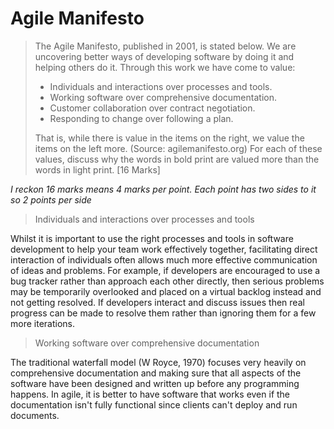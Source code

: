 # Agile Manifesto #

> The Agile Manifesto, published in 2001, is stated below.
> We are uncovering better ways of developing software by doing it and
> helping others do it. Through this work we have come to value:
>
> * Individuals and interactions over processes and tools.
> * Working software over comprehensive documentation.
> * Customer collaboration over contract negotiation.
> * Responding to change over following a plan.
>
> That is, while there is value in the items on the right, we value the items
> on the left more. (Source: agilemanifesto.org)
> For each of these values, discuss why the words in bold print are valued
> more than the words in light print.
> [16 Marks]

*I reckon 16 marks means 4 marks per point. Each point has two sides to it so 2 points per side*

> Individuals and interactions over processes and tools

Whilst it is important to use the right processes and tools in software
development to help your team work effectively together, facilitating
direct interaction of individuals often allows much more effective
communication of ideas and problems. For example, if developers are encouraged
to use a bug tracker rather than approach each other directly, then serious
problems may be temporarily overlooked and placed on a virtual backlog
instead and not getting resolved. If developers interact and discuss issues
then real progress can be made to resolve them rather than ignoring them for a
few more iterations.

> Working software over comprehensive documentation

The traditional waterfall model (W Royce, 1970) focuses very heavily on
comprehensive documentation and making sure that all aspects of the software
have been designed and written up before any programming happens. In agile, it
is better to have software that works even if the documentation isn't fully
functional since clients can't deploy and run documents.
